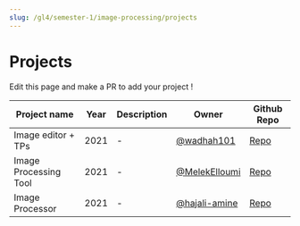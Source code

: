```yaml
---
slug: /gl4/semester-1/image-processing/projects
---
```


# Projects

Edit this page and make a PR to add your project !

| Project name | Year | Description | Owner | Github Repo
| --- | --- | --- | --- | ---
| Image editor + TPs | 2021 | - | [@wadhah101](https://github.com/wadhah101) | [Repo](https://github.com/wadhah101/Image-Processing)
| Image Processing Tool | 2021 | - | [@MelekElloumi](https://github.com/MelekElloumi) | [Repo](https://github.com/MelekElloumi/Image-Processing-Tool)
| Image Processor | 2021 | - | [@hajali-amine](https://github.com/hajali-amine) |[Repo](https://github.com/hajali-amine/image-processing-interface)
